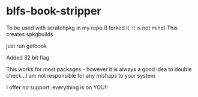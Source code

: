# blfs-book-stripper
To be used with scratchpkg in my repo (I forked it, it is not mine)
This creates spkgbuilds


just run getbook

Added 32 bit flag

This works for most packages - however it is always a good idea to double check...I am not responsible for any mishaps to your system

I offer no support, everything is on YOU!!


